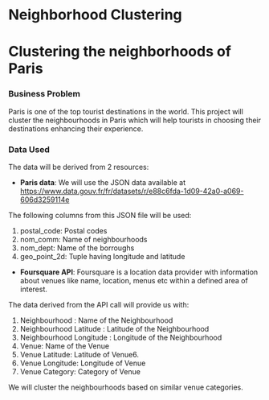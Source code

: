 # Neighborhood Clustering
#          Clustering the neighborhoods of Paris

### Business Problem

Paris is one of the top tourist destinations in the world. This project will cluster the neighbourhoods in Paris which will help tourists in choosing their destinations enhancing their experience. 

### Data Used

The data will be derived from 2 resources:
- **Paris data**:
We will use the JSON data available at https://www.data.gouv.fr/fr/datasets/r/e88c6fda-1d09-42a0-a069-606d3259114e

The following columns from this JSON file will be used:
1. postal_code: Postal codes
2. nom_comm: Name of neighbourhoods
3. nom_dept: Name of the borroughs
4. geo_point_2d: Tuple having longitude and latitude


- **Foursquare API**:
Foursquare is a location data provider with information about venues like name, location, menus etc within a defined area of interest. 

The data derived from the API call will provide us with:
1. Neighbourhood : Name of the Neighbourhood
2. Neighbourhood Latitude : Latitude of the Neighbourhood
3. Neighbourhood Longitude : Longitude of the Neighbourhood
4. Venue: Name of the Venue
5. Venue Latitude: Latitude of Venue6. 
6. Venue Longitude: Longitude of Venue
7. Venue Category: Category of Venue
 
We will cluster the neighbourhoods based on similar venue categories.




